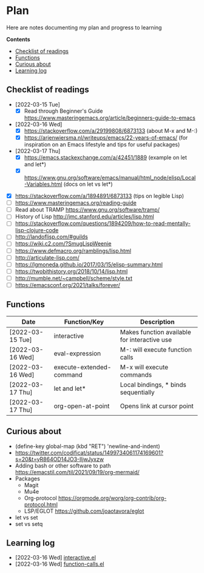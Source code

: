# Plan

Here are notes documenting my plan and progress to learning

**Contents**

- [Checklist of readings](#checklist-of-readings)
- [Functions](#functions)
- [Curious about](#curious-about)
- [Learning log](#learning-log)

## Checklist of readings

- [2022-03-15 Tue]
  - [x] Read through Beginner's Guide
        https://www.masteringemacs.org/article/beginners-guide-to-emacs
- [2022-03-16 Wed]
  - [x] https://stackoverflow.com/a/29199808/6873133 (about M-x and M-:)
  - [x] https://arjenwiersma.nl/writeups/emacs/22-years-of-emacs/ (for
        inspiration on an Emacs lifestyle and tips for useful packages)
- [2022-03-17 Thu]
  - [x] https://emacs.stackexchange.com/a/42451/1889 (example on let and let\*)
  - [x] https://www.gnu.org/software/emacs/manual/html_node/elisp/Local-Variables.html
        (docs on let vs let*)
- [x] https://stackoverflow.com/a/1894891/6873133 (tips on legible Lisp)
- [ ] https://www.masteringemacs.org/reading-guide
- [ ] Read about TRAMP https://www.gnu.org/software/tramp/
- [ ] History of Lisp http://jmc.stanford.edu/articles/lisp.html
- [ ] https://stackoverflow.com/questions/1894209/how-to-read-mentally-lisp-clojure-code
- [ ] http://landoflisp.com/#guilds
- [ ] https://wiki.c2.com/?SmugLispWeenie
- [ ] https://www.defmacro.org/ramblings/lisp.html
- [ ] http://articulate-lisp.com/
- [ ] https://lgmoneda.github.io/2017/03/15/elisp-summary.html
- [ ] https://twobithistory.org/2018/10/14/lisp.html
- [ ] http://mumble.net/~campbell/scheme/style.txt
- [ ] https://emacsconf.org/2021/talks/forever/

## Functions

| Date             | Function/Key             | Description                                  |
|------------------|--------------------------|----------------------------------------------|
| [2022-03-15 Tue] | interactive              | Makes function available for interactive use |
| [2022-03-16 Wed] | eval-expression          | M-: will execute function calls              |
| [2022-03-16 Wed] | execute-extended-command | M-x will execute commands                    |
| [2022-03-17 Thu] | let and let\*            | Local bindings, * binds sequentially         |
| [2022-03-17 Thu] | org-open-at-point        | Opens link at cursor point                   |

## Curious about

- (define-key global-map (kbd "RET") 'newline-and-indent)
- https://twitter.com/codificat/status/1499734061174169601?s=20&t=yR864OD14JO3-IljwJyxzw
- Adding bash or other software to path https://emacstil.com/til/2021/09/19/org-mermaid/
- Packages
  - Magit
  - Mu4e
  - Org-protocol https://orgmode.org/worg/org-contrib/org-protocol.html
  - LSP/EGLOT https://github.com/joaotavora/eglot
- let vs set
- set vs setq

## Learning log

- [2022-03-16 Wed] [interactive.el](./notes/interactive.el)
- [2022-03-16 Wed] [function-calls.el](./notes/function-calls.el)
